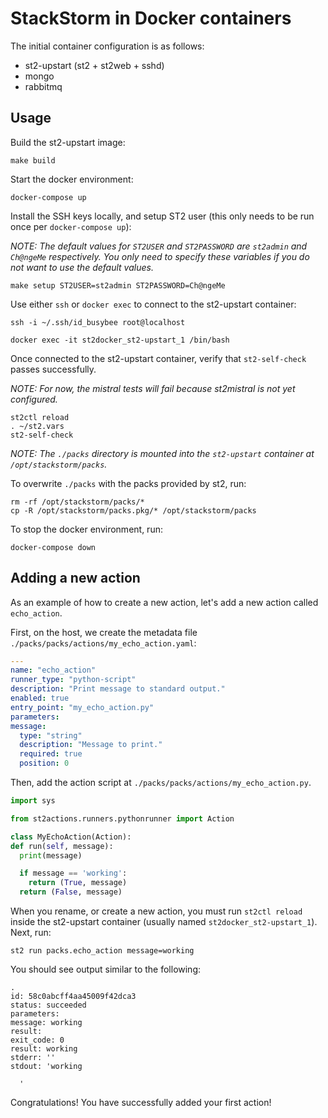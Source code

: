 # StackStorm in Docker containers

The initial container configuration is as follows:

 - st2-upstart (st2 + st2web + sshd)
 - mongo
 - rabbitmq

## Usage

Build the st2-upstart image:

  ```
  make build
  ```

Start the docker environment:

  ```
  docker-compose up
  ```

Install the SSH keys locally, and setup ST2 user (this only needs to be run once per `docker-compose up`):

*NOTE: The default values for `ST2USER` and `ST2PASSWORD` are `st2admin` and `Ch@ngeMe`
respectively. You only need to specify these variables if you do not want to use the default
values.*

  ```
  make setup ST2USER=st2admin ST2PASSWORD=Ch@ngeMe
  ```

Use either `ssh` or `docker exec` to connect to the st2-upstart container:

  ```
  ssh -i ~/.ssh/id_busybee root@localhost
  ```

  ```
  docker exec -it st2docker_st2-upstart_1 /bin/bash
  ```

Once connected to the st2-upstart container, verify that `st2-self-check` passes successfully.

*NOTE: For now, the mistral tests will fail because st2mistral is not yet configured.*

  ```
  st2ctl reload
  . ~/st2.vars
  st2-self-check
  ```

*NOTE: The `./packs` directory is mounted into the `st2-upstart` container at `/opt/stackstorm/packs`.*

To overwrite `./packs` with the packs provided by st2, run:

  ```
  rm -rf /opt/stackstorm/packs/*
  cp -R /opt/stackstorm/packs.pkg/* /opt/stackstorm/packs
  ```

To stop the docker environment, run:

  ```
  docker-compose down
  ```

## Adding a new action

As an example of how to create a new action, let's add a new action called `echo_action`.

First, on the host, we create the metadata file `./packs/packs/actions/my_echo_action.yaml`:

  ```yaml
---
name: "echo_action"
runner_type: "python-script"
description: "Print message to standard output."
enabled: true
entry_point: "my_echo_action.py"
parameters:
  message:
    type: "string"
    description: "Message to print."
    required: true
    position: 0
  ```

Then, add the action script at `./packs/packs/actions/my_echo_action.py`.

  ```python
import sys

from st2actions.runners.pythonrunner import Action

class MyEchoAction(Action):
  def run(self, message):
    print(message)

    if message == 'working':
      return (True, message)
    return (False, message)
  ```

When you rename, or create a new action, you must run `st2ctl reload` inside the st2-upstart
container (usually named `st2docker_st2-upstart_1`). Next, run:

  ```
  st2 run packs.echo_action message=working
  ```

You should see output similar to the following:

  ```
.
id: 58c0abcff4aa45009f42dca3
status: succeeded
parameters:
  message: working
result:
  exit_code: 0
  result: working
  stderr: ''
  stdout: 'working

    '
  ```

Congratulations! You have successfully added your first action!
